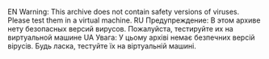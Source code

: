 EN
Warning: This archive does not contain safety versions of viruses. Please test them in a virtual machine.
RU
Предупреждение: В этом архиве нету безопасных версий вирусов. Пожалуйста, тестируйте их на виртуальной машине
UA
Увага: У цьому архіві немає безпечних версій вірусів. Будь ласка, тестуйте їх на віртуальній машині.
